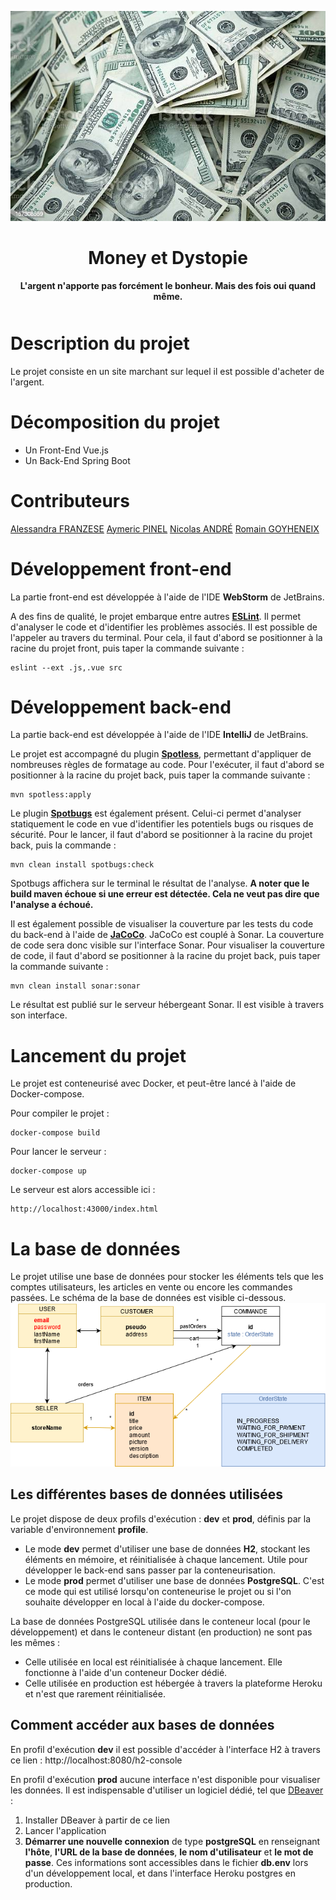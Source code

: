 <div align="center" style="margin-bottom:50px">

[![Money et Dystopie](moneyetdystopie-logo.jpg)](https://github.com/M2DL-IVVQ-DevOps/ivvq-projet-2021-money-et-dystopie)

# **Money et Dystopie**

**L'argent n'apporte pas forcément le bonheur. Mais des fois oui quand même.**

</div>

# Description du projet

Le projet consiste en un site marchant sur lequel il est possible d'acheter de l'argent.

# Décomposition du projet

* Un Front-End Vue.js
* Un Back-End Spring Boot

# Contributeurs

[Alessandra FRANZESE](https://github.com/NinaNekonoran)
[Aymeric PINEL](https://github.com/amplul)
[Nicolas ANDRÉ](https://github.com/iomega11)
[Romain GOYHENEIX](https://github.com/vandorz)

# Développement front-end
La partie front-end est développée à l'aide de l'IDE **WebStorm** de JetBrains.

A des fins de qualité, le projet embarque entre autres [**ESLint**](https://eslint.org/). Il permet d'analyser le code et d'identifier les problèmes associés.
Il est possible de l'appeler au travers du terminal.
Pour cela, il faut d'abord se positionner à la racine du projet front, puis taper la commande suivante :
```console
eslint --ext .js,.vue src
```

# Développement back-end
La partie back-end est développée à l'aide de l'IDE **IntelliJ** de JetBrains.

Le projet est accompagné du plugin [**Spotless**](https://github.com/diffplug/spotless), permettant d'appliquer de nombreuses règles de formatage au code.
Pour l'exécuter, il faut d'abord se positionner à la racine du projet back, puis taper la commande suivante :
```console
mvn spotless:apply
```

Le plugin [**Spotbugs**](https://spotbugs.github.io/) est également présent.
Celui-ci permet d'analyser statiquement le code en vue d'identifier les potentiels bugs ou risques de sécurité.
Pour le lancer, il faut d'abord se positionner à la racine du projet back, puis la commande :
```console
mvn clean install spotbugs:check
```
Spotbugs affichera sur le terminal le résultat de l'analyse.
**A noter que le build maven échoue si une erreur est détectée. Cela ne veut pas dire que l'analyse a échoué.**

Il est également possible de visualiser la couverture par les tests du code du back-end à l'aide de [**JaCoCo**](https://www.eclemma.org/jacoco/).
JaCoCo est couplé à Sonar. La couverture de code sera donc visible sur l'interface Sonar.
Pour visualiser la couverture de code, il faut d'abord se positionner à la racine du projet back, puis taper la commande suivante :
```console
mvn clean install sonar:sonar
```
Le résultat est publié sur le serveur hébergeant Sonar. Il est visible à travers son interface.

# Lancement du projet

Le projet est conteneurisé avec Docker, et peut-être lancé à l'aide de Docker-compose.

Pour compiler le projet :
```console
docker-compose build
```

Pour lancer le serveur :

```console
docker-compose up
```

Le serveur est alors accessible ici :
```console
http://localhost:43000/index.html
```

# La base de données

Le projet utilise une base de données pour stocker les éléments tels que les comptes utilisateurs,
les articles en vente ou encore les commandes passées. Le schéma de la base de données est visible ci-dessous.
![Schéma de la base de données](database-diagram.png)

## Les différentes bases de données utilisées

Le projet dispose de deux profils d'exécution : **dev** et **prod**, définis par la variable d'environnement **profile**.
* Le mode **dev** permet d'utiliser une base de données **H2**, stockant les éléments en mémoire, et réinitialisée à chaque lancement.
Utile pour développer le back-end sans passer par la conteneurisation.
* Le mode **prod** permet d'utiliser une base de données **PostgreSQL**.
C'est ce mode qui est utilisé lorsqu'on conteneurise le projet ou si l'on souhaite développer en local à l'aide du docker-compose.

La base de données PostgreSQL utilisée dans le conteneur local (pour le développement) et dans le conteneur distant (en production) ne sont pas les mêmes :
* Celle utilisée en local est réinitialisée à chaque lancement. Elle fonctionne à l'aide d'un conteneur Docker dédié.
* Celle utilisée en production est hébergée à travers la plateforme Heroku et n'est que rarement réinitialisée.

## Comment accéder aux bases de données

En profil d'exécution **dev** il est possible d'accéder à l'interface H2 à travers ce lien : http://localhost:8080/h2-console

En profil d'exécution **prod** aucune interface n'est disponible pour visualiser les données.
Il est indispensable d'utiliser un logiciel dédié, tel que [DBeaver](https://dbeaver.io/) :

1. Installer DBeaver à partir de ce lien
2. Lancer l'application
3. **Démarrer une nouvelle connexion** de type **postgreSQL** en renseignant
**l'hôte**, **l'URL de la base de données**, **le nom d'utilisateur** et **le mot de passe**.
Ces informations sont accessibles dans le fichier **db.env** lors d'un développement local, et dans l'interface Heroku postgres en production.
